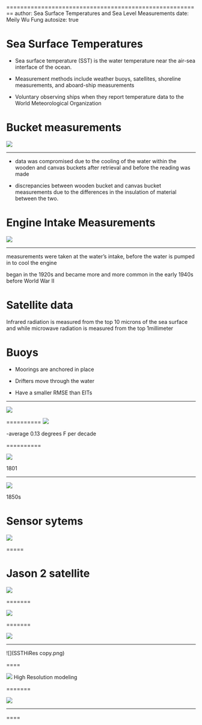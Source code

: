 
========================================================
author: Sea Surface Temperatures and Sea Level Measurements
date: Meily Wu Fung
autosize: true

Sea Surface Temperatures
========================================================

- Sea surface temperature (SST) is the water temperature near the air-sea interface of the ocean. 

- Measurement methods include weather buoys, satellites, shoreline measurements, and aboard-ship measurements

- Voluntary observing ships when they report temperature data to the World Meteorological Organization 


Bucket measurements
========================================================

![](SSTbuckets.png)
***

- data was compromised due to the cooling of the water within the wooden and canvas buckets after retrieval and before the reading was made

- discrepancies between wooden bucket and canvas bucket measurements due to the differences in the insulation of material between the two.


Engine Intake Measurements 
========================================================
![](SSTSteamship.png)
***
measurements were taken at the water’s intake, before the water is pumped in to cool the engine

began in the 1920s and became more and more common in the early 1940s before World War II 


Satellite data
====================================
Infrared radiation is measured from the top 10 microns of the sea surface and while microwave radiation is measured from the top 1millimeter

Buoys 
============

- Moorings are anchored in place 

- Drifters move through the water

- Have a smaller RMSE than EITs

***
![](SSTbuoy.png)

==========
![](SSTtrend.png)

-average 0.13 degrees F per decade

==========


![](SSTtidestaff.png)

1801

***
![](SSTtidegauge.png)

1850s


Sensor sytems
=====


![](SSTsensor.jpg)


=====


Jason 2 satellite
======


![](SSTjasonsatellite.png)

=======

![](SSTsealevel.png)


=======

![](SSTHiRes.png)
***
![](SSTHiRes copy.png)

====

![](SSTHighRes2.png) High Resolution modeling


=======

![](SSTLiDar.png)

***


====

